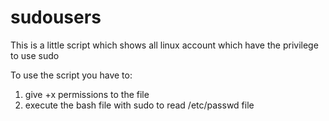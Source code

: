 # sudousers
This is a little script which shows all linux account which have the privilege to use sudo

To use the script you have to:

1. give +x permissions to the file
2. execute the bash file with sudo to read /etc/passwd file
